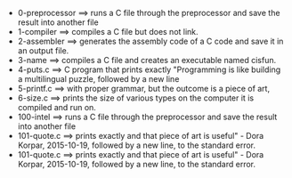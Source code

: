 - 0-preprocessor ==>	runs a C file through the preprocessor and save the result into another file
- 1-compiler ==>	compiles a C file but does not link.
- 2-assembler ==>	generates the assembly code of a C code and save it in an output file.
- 3-name ==>	compiles a C file and creates an executable named cisfun.
- 4-puts.c ==>	C program that prints exactly "Programming is like building a multilingual puzzle, followed by a new line
- 5-printf.c ==>	with proper grammar, but the outcome is a piece of art,
- 6-size.c ==>	prints the size of various types on the computer it is compiled and run on.
- 100-intel ==>	runs a C file through the preprocessor and save the result into another file
- 101-quote.c ==>	prints exactly and that piece of art is useful" - Dora Korpar, 2015-10-19, followed by a new line, to the standard error.
- 101-quote.c ==>	prints exactly and that piece of art is useful" - Dora Korpar, 2015-10-19, followed by a new line, to the standard error.
